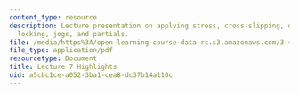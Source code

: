 ```yaml
---
content_type: resource
description: Lecture presentation on applying stress, cross-slipping, dislocation
  locking, jogs, and partials.
file: /media/https%3A/open-learning-course-data-rc.s3.amazonaws.com/3-40j-physical-metallurgy-fall-2009/a5cbc1cea0523ba1cea8dc37b14a110c_MIT3_40JF09_lec07.pdf
file_type: application/pdf
resourcetype: Document
title: Lecture 7 Highlights
uid: a5cbc1ce-a052-3ba1-cea8-dc37b14a110c
---
```


